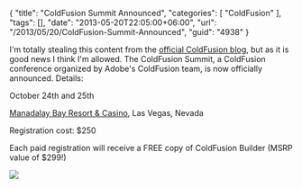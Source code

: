 {
	"title": "ColdFusion Summit Announced",
	"categories": [
		"ColdFusion"
	],
	"tags": [],
	"date": "2013-05-20T22:05:00+06:00",
	"url": "/2013/05/20/ColdFusion-Summit-Announced",
	"guid": "4938"
}

I'm totally stealing this content from the <a href="http://blogs.coldfusion.com">official ColdFusion blog</a>, but as it is good news I think I'm allowed. The ColdFusion Summit, a ColdFusion conference organized by Adobe's ColdFusion team, is now officially announced. Details:

October 24th and 25th

<a href="http://www.mandalaybay.com/">Manadalay Bay Resort & Casino</a>, Las Vegas, Nevada

Registration cost: $250

Each paid registration will receive a FREE copy of ColdFusion Builder (MSRP value of $299!)


<img src="http://www.raymondcamden.com/images/bobapony.jpg" />